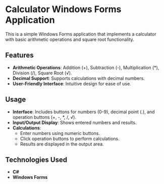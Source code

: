 # Calculator Windows Forms Application

This is a simple Windows Forms application that implements a calculator with basic arithmetic operations and square root functionality.

## Features

- **Arithmetic Operations**: Addition (+), Subtraction (-), Multiplication (*), Division (/), Square Root (√).
- **Decimal Support**: Supports calculations with decimal numbers.
- **User-Friendly Interface**: Intuitive design for ease of use.

## Usage

- **Interface**: Includes buttons for numbers (0-9), decimal point (.), and operation buttons (+, -, *, /, √).
- **Input/Output Display**: Shows entered numbers and results.
- **Calculations**: 
  - Enter numbers using numeric buttons.
  - Click operation buttons to perform calculations.
  - Results are displayed in the output area.

## Technologies Used

- **C#**
- **Windows Forms**
